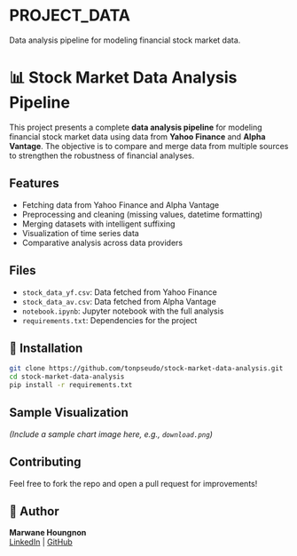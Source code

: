 # PROJECT_DATA
Data analysis pipeline for modeling financial stock market data.
# 📊 Stock Market Data Analysis Pipeline

This project presents a complete **data analysis pipeline** for modeling financial stock market data using data from **Yahoo Finance** and **Alpha Vantage**. The objective is to compare and merge data from multiple sources to strengthen the robustness of financial analyses.

##  Features

- Fetching data from Yahoo Finance and Alpha Vantage
- Preprocessing and cleaning (missing values, datetime formatting)
-  Merging datasets with intelligent suffixing
-  Visualization of time series data
-  Comparative analysis across data providers

##  Files

- `stock_data_yf.csv`: Data fetched from Yahoo Finance
- `stock_data_av.csv`: Data fetched from Alpha Vantage
- `notebook.ipynb`: Jupyter notebook with the full analysis
- `requirements.txt`: Dependencies for the project

## 🔧 Installation

```bash
git clone https://github.com/tonpseudo/stock-market-data-analysis.git
cd stock-market-data-analysis
pip install -r requirements.txt
```

##  Sample Visualization

*(Include a sample chart image here, e.g., `download.png`)*

##  Contributing

Feel free to fork the repo and open a pull request for improvements!

## 👤 Author

**Marwane Houngnon**  
[LinkedIn](https://www.linkedin.com/in/marwane-houngnon-973592227) | [GitHub](https://github.com/Thekidmaroi)

